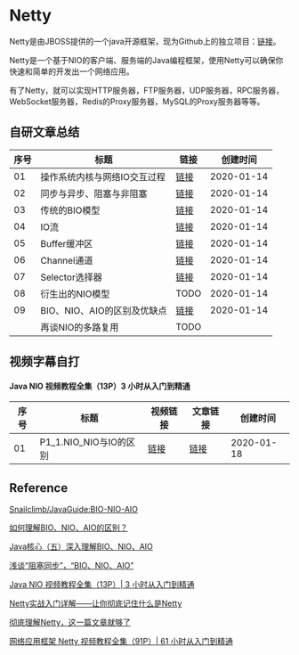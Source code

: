 
# Netty

Netty是由JBOSS提供的一个java开源框架，现为Github上的独立项目：[链接](https://github.com/netty/netty)。

Netty是一个基于NIO的客户端、服务端的Java编程框架，使用Netty可以确保你快速和简单的开发出一个网络应用。

有了Netty，就可以实现HTTP服务器，FTP服务器，UDP服务器，RPC服务器，WebSocket服务器，Redis的Proxy服务器，MySQL的Proxy服务器等等。  

## 自研文章总结

|序号|标题|链接|创建时间|
|--|--|--|--|
|01|操作系统内核与网络IO交互过程|[链接](操作系统内核与网络IO交互过程)|2020-01-14|
|02|同步与异步、阻塞与非阻塞|[链接](同步与异步_阻塞与非阻塞)|2020-01-14|
|03|传统的BIO模型|[链接](传统的BIO模型)|2020-01-14|
|04|IO流|[链接](IO流)|2020-01-14|
|05|Buffer缓冲区|[链接](Buffer缓冲区)|2020-01-14|
|06|Channel通道|[链接](Channel通道)|2020-01-14|
|07|Selector选择器|[链接](Selector选择器)|2020-01-14|
|08|衍生出的NIO模型|TODO|2020-01-14|
|09|BIO、NIO、AIO的区别及优缺点|[链接](BIO_NIO_AIO的区别及优缺点)|2020-01-14|
||再谈NIO的多路复用|TODO||

## 视频字幕自打

#### Java NIO 视频教程全集（13P）3 小时从入门到精通

|序号|标题|视频链接|文章链接|创建时间|
|--|--|--|--|--|
|01|P1_1.NIO_NIO与IO的区别|[链接](https://www.bilibili.com/video/av59543731?p=1)|[链接](JAVA_NIO视频教程全集13P_3小时从入门到精通/P1_1.NIO_NIO与IO的区别)|2020-01-18|

## Reference

[Snailclimb/JavaGuide:BIO-NIO-AIO](https://github.com/Snailclimb/JavaGuide/blob/master/docs/java/BIO-NIO-AIO.md)

[如何理解BIO、NIO、AIO的区别？](https://juejin.im/post/5dbba5df6fb9a0204a08ae55)

[Java核心（五）深入理解BIO、NIO、AIO](https://zhuanlan.zhihu.com/p/51453522)

[浅谈“阻塞同步”，“BIO、NIO、AIO”](https://www.jianshu.com/p/8ad464ed516e)

[Java NIO 视频教程全集（13P）| 3 小时从入门到精通](https://www.bilibili.com/video/av59543731?p=1)

[Netty实战入门详解——让你彻底记住什么是Netty](https://www.cnblogs.com/nanaheidebk/p/11025362.html)

[彻底理解Netty，这一篇文章就够了](https://juejin.im/post/5bdaf8ea6fb9a0227b02275a)

[网络应用框架 Netty 视频教程全集（91P）| 61 小时从入门到精通](https://www.bilibili.com/video/av59683486?pikaqiu)
